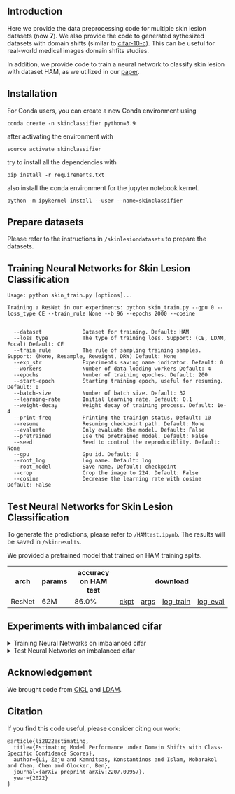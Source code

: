 ## Introduction

Here we provide the data preprocessing code for multiple skin lesion datasets (now **7**). We also provide the code to generated sythesized datasets with domain shifts (similar to [cifar-10-c](https://github.com/hendrycks/robustness)). This can be useful for real-world medical images domain shfits studies.

In addition, we provide code to train a neural network to classify skin lesion with dataset HAM, as we utilized in our [paper](https://arxiv.org/abs/2207.09957). 

## Installation

For Conda users, you can create a new Conda environment using

```
conda create -n skinclassifier python=3.9
```

after activating the environment with 
```
source activate skinclassifier
```
try to install all the dependencies with

```
pip install -r requirements.txt
```
also install the conda environment for the jupyter notebook kernel.

```
python -m ipykernel install --user --name=skinclassifier
```

## Prepare datasets

Please refer to the instructions in `/skinlesiondatasets` to prepare the datasets.


## Training Neural Networks for Skin Lesion Classification

```console
Usage: python skin_train.py [options]...

Training a ResNet in our experiments: python skin_train.py --gpu 0 --loss_type CE --train_rule None --b 96 --epochs 2000 --cosine


  --dataset             Dataset for training. Default: HAM
  --loss_type           The type of training loss. Support: (CE, LDAM, Focal) Default: CE
  --train_rule          The rule of sampling training samples. Support: (None, Resample, Reweight, DRW) Default: None
  --exp_str             Experiments saving name indicator. Default: 0
  --workers             Number of data loading workers Default: 4
  --epochs              Number of training epoches. Default: 200
  --start-epoch         Starting training epoch, useful for resuming. Default: 0
  --batch-size          Number of batch size. Default: 32
  --learning-rate       Initial learning rate. Default: 0.1
  --weight-decay        Weight decay of training process. Default: 1e-4
  --print-freq          Printing the trainign status. Default: 10
  --resume              Resuming checkpoint path. Default: None
  --evaluate            Only evaluate the model. Default: False
  --pretrained          Use the pretrained model. Default: False
  --seed                Seed to control the reproduciblity. Default: None
  --gpu                 Gpu id. Default: 0
  --root_log            Log name. Default: log
  --root_model          Save name. Default: checkpoint
  --crop                Crop the image to 224. Default: False
  --cosine              Decrease the learning rate with cosine Default: False

```


## Test Neural Networks for Skin Lesion Classification

To generate the predictions, please refer to `/HAMtest.ipynb`. The results will be saved in `/skinresults`.

We provided a pretrained model that trained on HAM training splits. 

<table>
  <tr>
    <th>arch</th>
    <th>params</th>
    <th>accuracy on HAM test</th>
    <th colspan="6">download</th>
  </tr>
  <tr>
    <td>ResNet</td>
    <td>62M</td>
    <td>86.0%</td>
    <td><a href="https://drive.google.com/file/d/1yc0aJ-6TfP3_ysvx_FUrfzFCxqx8JwoF/view?usp=drive_link">ckpt</a></td>
    <td><a href="https://drive.google.com/file/d/1sCtYfPS_mJeKGfBk7PiMuzfNMNJRXih_/view?usp=sharing">args</a></td>
    <td><a href="https://drive.google.com/file/d/17j2JhxZm5saORRiT78VYjQKj6nkTG9MN/view?usp=sharing">log_train</a></td>
    <td><a href="https://drive.google.com/file/d/1dxiqMMQiviT3vPPvEA05T6GNk7V5pI9o/view?usp=sharing">log_eval</a></td>
  </tr>
</table>

## Experiments with imbalanced cifar
<details>

<summary>
Training Neural Networks on imbalanced cifar
</summary>

Training on cifar-10.

```
python cifar_train.py --gpu 0 --imb_type exp --imb_factor 0.01 --loss_type CE --train_rule None
```

[class balancing learning - LDAM] Training on cifar-10

```
python cifar_train.py --gpu 0 --imb_type exp --imb_factor 0.01 --loss_type LDAM --train_rule None
```

[class balancing learning - DRW] Training on cifar-10

```
python cifar_train.py --gpu 0 --imb_type exp --imb_factor 0.01 --loss_type CE --train_rule DRW
```

[Robust learning - mixup] Training on cifar-10

```
python cifar_train.py --gpu 0 --imb_type exp --imb_factor 0.01 --loss_type CE --train_rule None --mixup
```

[Robust learning - adversarial learning] Training on cifar-10

```
python cifar_train.py --gpu 0 --imb_type exp --imb_factor 0.01 --loss_type CE --train_rule None --adv
```

Training on cifar-100

```
python cifar_train.py --gpu 0 --imb_type exp --imb_factor 0.01 --loss_type CE --train_rule None --dataset cifar100
```

</details>


<details>

<summary>
Test Neural Networks on imbalanced cifar
</summary>

Please refer to '/cifar10test.ipynb'.

</details>




## Acknowledgement

We brought code from [CICL](https://github.com/YMarrakchi/CICL) and [LDAM](https://github.com/kaidic/LDAM-DRW).

## Citation
If you find this code useful, please consider citing our work:

```
@article{li2022estimating,
  title={Estimating Model Performance under Domain Shifts with Class-Specific Confidence Scores},
  author={Li, Zeju and Kamnitsas, Konstantinos and Islam, Mobarakol and Chen, Chen and Glocker, Ben},
  journal={arXiv preprint arXiv:2207.09957},
  year={2022}
}
```

